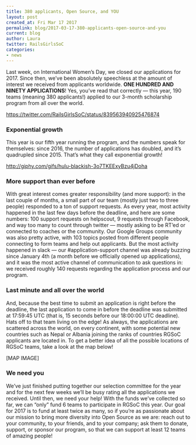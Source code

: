 ```yaml
---
title: 380 applicants, Open Source, and YOU
layout: post
created_at: Fri Mar 17 2017
permalink: blog/2017-03-17-380-applicants-open-source-and-you
current: blog
author: Laura
twitter: RailsGirlsSoC
categories:
- news
---
```


Last week, on International Women’s Day, we closed our applications for 2017. Since then, we’ve been absolutely speechless at the amount of interest we received from applicants worldwide. **ONE HUNDRED AND NINETY APPLICATIONS**! Yes, you’ve read that correctly — this year, 190 teams (meaning 380 applicants!) applied to our 3-month scholarship program from all over the world. 

https://twitter.com/RailsGirlsSoC/status/839563940925476874

### Exponential growth
This year is our fifth year running the program, and the numbers speak for themselves: since 2016, the number of applications has doubled, and it’s quadrupled since 2015. That’s what they call exponential growth! 

http://giphy.com/gifs/hulu-blackish-3o7TKEExyBzu4jDoha

### More support than ever before
With great interest comes greater responsibility (and more support): in the last couple of months, a small part of our team (mostly just two to three people) responded to a ton of support requests. As every year, most activity happened in the last few days before the deadline, and here are some numbers: 100 support requests on helpscout, 9 requests through Facebook, and way too many to count through twitter — mostly asking to be RT’ed or connected to coaches or the community. Our Google Groups community was also pretty active, with 103 topics posted from different people connecting to form teams and help out applicants. But the most activity happened in slack — our #application-support channel was already buzzing since January 4th (a month before we officially opened up applications), and it was the most active channel of communication to ask questions in: we received roughly 140 requests regarding the application process and our program. 

### Last minute and all over the world
And, because the best time to submit an application is right before the deadline, the last application to come in before the deadline was submitted at 17:59:45 UTC (that is, 15 seconds before our 18:00:00 UTC deadline). Hats off to that team living on the edge! 
As always, the applications are scattered across the world, on every continent, with some potential new countries such as Nepal or Albania joining the ranks of countries RGSoC applicants are located in. To get a better idea of all the possible locations of RGSoC teams, take a look at the map below!

[MAP IMAGE]

### We need you
We’ve just finished putting together our selection committee for the year and for the next few weeks we’ll be busy rating all the applications we received. Until then, we need your help! With the funds we’ve collected so far, we can “only” fund 6 teams to participate in RGSoC this year. Our goal for 2017 is to fund at least twice as many, so if you’re as passionate about our mission to bring more diversity into Open Source as we are: reach out to your community, to your friends, and to your company; ask them to donate, support, or sponsor our program, so that we can support at least 12 teams of amazing people!